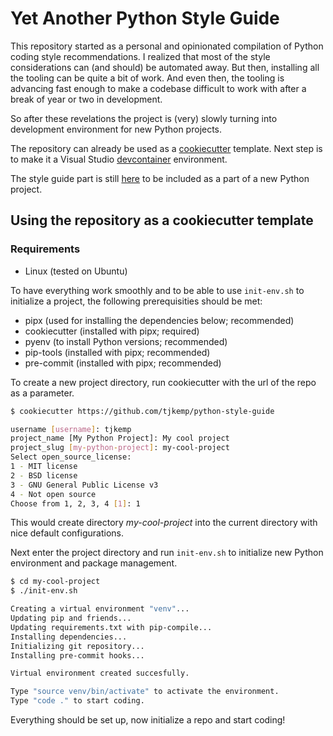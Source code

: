 # Yet Another Python Style Guide

This repository started as a personal and opinionated compilation of Python coding style recommendations. I realized that most of the style considerations can (and should) be automated away. But then, installing all the tooling can be quite a bit of work. And even then, the tooling is advancing fast enough to make a codebase difficult to work with after a break of year or two in development.

So after these revelations the project is (very) slowly turning into development environment for new Python projects.

The repository can already be used as a [cookiecutter](https://github.com/cookiecutter/cookiecutter) template. Next step is to make it a Visual Studio [devcontainer](https://code.visualstudio.com/docs/remote/containers) environment.

The style guide part is still [here](%7B%7Bcookiecutter.project_slug%7D%7D/STYLEGUIDE.md) to be included as a part of a new Python project.

## Using the repository as a cookiecutter template

### Requirements
 - Linux (tested on Ubuntu)

To have everything work smoothly and to be able to use `init-env.sh` to initialize a project, the following prerequisities should be met:
 - pipx (used for installing the dependencies below; recommended)
 - cookiecutter (installed with pipx; required)
 - pyenv (to install Python versions; recommended)
 - pip-tools (installed with pipx; recommended)
 - pre-commit (installed with pipx; recommended)

To create a new project directory, run cookiecutter with the url of the repo as a parameter.

```bash
$ cookiecutter https://github.com/tjkemp/python-style-guide

username [username]: tjkemp
project_name [My Python Project]: My cool project
project_slug [my-python-project]: my-cool-project
Select open_source_license:
1 - MIT license
2 - BSD license
3 - GNU General Public License v3
4 - Not open source
Choose from 1, 2, 3, 4 [1]: 1
```

This would create directory *my-cool-project* into the current directory with nice default configurations.

Next enter the project directory and run `init-env.sh` to initialize new Python environment and package management.

```bash
$ cd my-cool-project
$ ./init-env.sh

Creating a virtual environment "venv"...
Updating pip and friends...
Updating requirements.txt with pip-compile...
Installing dependencies...
Initializing git repository...
Installing pre-commit hooks...

Virtual environment created succesfully.

Type "source venv/bin/activate" to activate the environment.
Type "code ." to start coding.
```

Everything should be set up, now initialize a repo and start coding!
